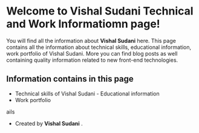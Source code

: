 
# Welcome to Vishal Sudani Technical and Work Informatiomn page!

You will find all the information about  **Vishal Sudani** here. This page contains all the information about technical skills, educational information, work portfolio of Vishal Sudani. More you can find blog posts as well containing quality information related to new front-end technologies.


## Information contains in this page

- Technical skills of Vishal Sudani - Educational information
- Work portfolio

ails
- Created by **Vishal Sudani** .
